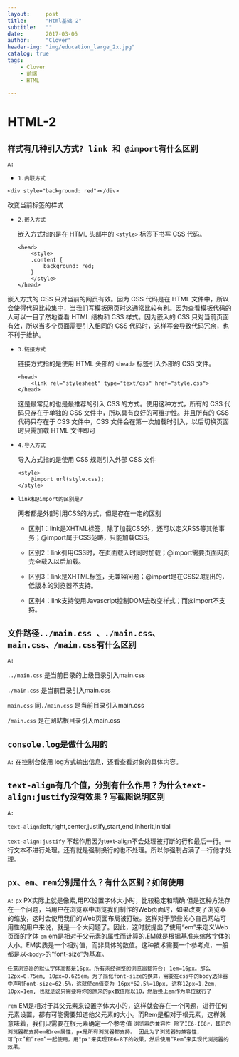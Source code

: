 ```yaml
---
layout:     post
title:      "Html基础-2"
subtitle:   ""
date:       2017-03-06
author:     "Clover"
header-img: "img/education_large_2x.jpg"
catalog: true
tags:
    - Clover
    - 前端
    - HTML

---
```


# HTML-2

## `样式有几种引入方式? link 和 @import有什么区别`

`A:`

* `1.内联方式`

```
<div style="background: red"></div>
```
改变当前标签的样式

* `2.嵌入方式`

	嵌入方式指的是在 HTML 头部中的 `<style>` 标签下书写 CSS 代码。

    ```
    <head>
        <style>
        .content {
            background: red;
        }
        </style>
    </head>
    ```
嵌入方式的 CSS 只对当前的网页有效。因为 CSS 代码是在 HTML 文件中，所以会使得代码比较集中，当我们写模板网页时这通常比较有利。因为查看模板代码的人可以一目了然地查看 HTML 结构和 CSS 样式。因为嵌入的 CSS 只对当前页面有效，所以当多个页面需要引入相同的 CSS 代码时，这样写会导致代码冗余，也不利于维护。

* `3.链接方式`

	链接方式指的是使用 HTML 头部的 `<head>` 标签引入外部的 CSS 文件。

    ```
    <head>
        <link rel="stylesheet" type="text/css" href="style.css">
    </head>
    ```

    这是最常见的也是最推荐的引入 CSS 的方式。使用这种方式，所有的 CSS 代码只存在于单独的 CSS 文件中，所以具有良好的可维护性。并且所有的 CSS 代码只存在于 CSS 文件中，CSS 文件会在第一次加载时引入，以后切换页面时只需加载 HTML 文件即可

* `4.导入方式`

	导入方式指的是使用 CSS 规则引入外部 CSS 文件
    ```
    <style>
        @import url(style.css);
    </style>
    ```

* `link和@import的区别是?`

	两者都是外部引用CSS的方式，但是存在一定的区别

	* 区别1：link是XHTML标签，除了加载CSS外，还可以定义RSS等其他事务；@import属于CSS范畴，只能加载CSS。

	* 区别2：link引用CSS时，在页面载入时同时加载；@import需要页面网页完全载入以后加载。

	* 区别3：link是XHTML标签，无兼容问题；@import是在CSS2.1提出的，低版本的浏览器不支持。

	* 区别4：link支持使用Javascript控制DOM去改变样式；而@import不支持。



## `文件路径../main.css 、./main.css、main.css、/main.css有什么区别`
`A:` 

`../main.css` 是当前目录的上级目录引入main.css

`./main.css` 是当前目录引入main.css

`main.css` 同`./main.css` 是当前目录引入main.css

`/main.css` 是在网站根目录引入main.css

## `console.log是做什么用的`
`A:`
在控制台使用 log方式输出信息，还看查看对象的具体内容。

## `text-align有几个值，分别有什么作用？为什么text-align:justify没有效果？写截图说明区别`
`A:`

`text-align`:left,right,center,justify,start,end,inherit,initial

`text-align:justify` 不起作用因为text-align不会处理被打断的行和最后一行。一行文本不进行处理。还有就是强制换行的也不处理。所以你强制占满了一行他才处理。


## `px、em、rem分别是什么？有什么区别？如何使用`
`A:`
`px` PX实际上就是像素,用PX设置字体大小时，比较稳定和精确.但是这种方法存在一个问题，当用户在浏览器中浏览我们制作的Web页面时，如果改变了浏览器的缩放，这时会使用我们的Web页面布局被打破。这样对于那些关心自己网站可用性的用户来说，就是一个大问题了。因此，这时就提出了使用“em”来定义Web页面的字体
`em` em是相对于父元素的属性而计算的.EM就是根据基准来缩放字体的大小。EM实质是一个相对值，而非具体的数值。这种技术需要一个参考点，一般都是以`<body>`的“font-size”为基准。

`任意浏览器的默认字体高都是16px。所有未经调整的浏览器都符合: 1em=16px。那么12px=0.75em, 10px=0.625em。为了简化font-size的换算，需要在css中的body选择器中声明Font-size=62.5%，这就使em值变为 16px*62.5%=10px, 这样12px=1.2em, 10px=1em, 也就是说只需要将你的原来的px数值除以10，然后换上em作为单位就行了`

`rem` EM是相对于其父元素来设置字体大小的，这样就会存在一个问题，进行任何元素设置，都有可能需要知道他父元素的大小。而Rem是相对于根元素<html>，这样就意味着，我们只需要在根元素确定一个参考值
`浏览器的兼容性 除了IE6-IE8r，其它的浏览器都支持em和rem属性，px是所有浏览器都支持。
因此为了浏览器的兼容性，可“px”和“rem”一起使用，用"px"来实现IE6-8下的效果，然后使用“Rem”来实现代浏览器的效果。`

 